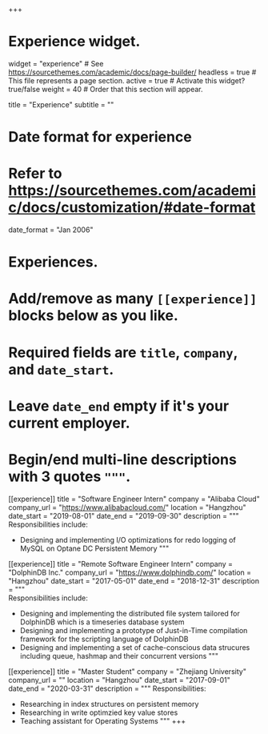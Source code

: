 +++
# Experience widget.
widget = "experience"  # See https://sourcethemes.com/academic/docs/page-builder/
headless = true  # This file represents a page section.
active = true  # Activate this widget? true/false
weight = 40  # Order that this section will appear.

title = "Experience"
subtitle = ""

# Date format for experience
#   Refer to https://sourcethemes.com/academic/docs/customization/#date-format
date_format = "Jan 2006"

# Experiences.
#   Add/remove as many `[[experience]]` blocks below as you like.
#   Required fields are `title`, `company`, and `date_start`.
#   Leave `date_end` empty if it's your current employer.
#   Begin/end multi-line descriptions with 3 quotes `"""`.
[[experience]]
  title = "Software Engineer Intern"
  company = "Alibaba Cloud"
  company_url = "https://www.alibabacloud.com/"
  location = "Hangzhou"
  date_start = "2019-08-01"
  date_end = "2019-09-30"
  description = """  
  Responsibilities include:
  
  * Designing and implementing I/O optimizations for redo logging of MySQL on Optane DC Persistent Memory
  """

[[experience]]
  title = "Remote Software Engineer Intern"
  company = "DolphinDB Inc."
  company_url = "https://www.dolphindb.com/"
  location = "Hangzhou"
  date_start = "2017-05-01"
  date_end = "2018-12-31"
  description = """  
  Responsibilities include:
  
  * Designing and implementing the distributed file system tailored for DolphinDB which is a timeseries database system
  * Designing and implementing a prototype of Just-in-Time compilation framework for the scripting language of DolphinDB
  * Designing and implementing a set of cache-conscious data strucures including queue, hashmap and their concurrent versions
  """ 

[[experience]]
  title = "Master Student"
  company = "Zhejiang University"
  company_url = ""
  location = "Hangzhou"
  date_start = "2017-09-01"
  date_end = "2020-03-31"
  description = """
  Responsibilities:

  * Researching in index structures on persistent memory
  * Researching in write optimzied key value stores
  * Teaching assistant for Operating Systems
  """
+++
